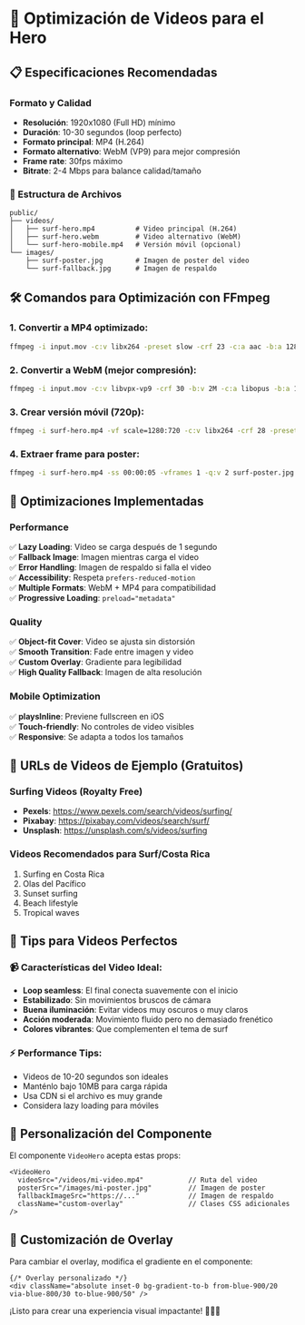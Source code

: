 # 🎥 Optimización de Videos para el Hero

## 📋 Especificaciones Recomendadas

### **Formato y Calidad**
- **Resolución**: 1920x1080 (Full HD) mínimo
- **Duración**: 10-30 segundos (loop perfecto)
- **Formato principal**: MP4 (H.264)
- **Formato alternativo**: WebM (VP9) para mejor compresión
- **Frame rate**: 30fps máximo
- **Bitrate**: 2-4 Mbps para balance calidad/tamaño

### **📁 Estructura de Archivos**
```
public/
├── videos/
│   ├── surf-hero.mp4          # Video principal (H.264)
│   ├── surf-hero.webm         # Video alternativo (WebM)
│   └── surf-hero-mobile.mp4   # Versión móvil (opcional)
└── images/
    ├── surf-poster.jpg        # Imagen de poster del video
    └── surf-fallback.jpg      # Imagen de respaldo
```

## 🛠️ Comandos para Optimización con FFmpeg

### **1. Convertir a MP4 optimizado:**
```bash
ffmpeg -i input.mov -c:v libx264 -preset slow -crf 23 -c:a aac -b:a 128k -movflags +faststart surf-hero.mp4
```

### **2. Convertir a WebM (mejor compresión):**
```bash
ffmpeg -i input.mov -c:v libvpx-vp9 -crf 30 -b:v 2M -c:a libopus -b:a 128k surf-hero.webm
```

### **3. Crear versión móvil (720p):**
```bash
ffmpeg -i surf-hero.mp4 -vf scale=1280:720 -c:v libx264 -crf 28 -preset fast surf-hero-mobile.mp4
```

### **4. Extraer frame para poster:**
```bash
ffmpeg -i surf-hero.mp4 -ss 00:00:05 -vframes 1 -q:v 2 surf-poster.jpg
```

## 🚀 Optimizaciones Implementadas

### **Performance**
✅ **Lazy Loading**: Video se carga después de 1 segundo  
✅ **Fallback Image**: Imagen mientras carga el video  
✅ **Error Handling**: Imagen de respaldo si falla el video  
✅ **Accessibility**: Respeta `prefers-reduced-motion`  
✅ **Multiple Formats**: WebM + MP4 para compatibilidad  
✅ **Progressive Loading**: `preload="metadata"`  

### **Quality**
✅ **Object-fit Cover**: Video se ajusta sin distorsión  
✅ **Smooth Transition**: Fade entre imagen y video  
✅ **Custom Overlay**: Gradiente para legibilidad  
✅ **High Quality Fallback**: Imagen de alta resolución  

### **Mobile Optimization**
✅ **playsInline**: Previene fullscreen en iOS  
✅ **Touch-friendly**: No controles de video visibles  
✅ **Responsive**: Se adapta a todos los tamaños  

## 📱 URLs de Videos de Ejemplo (Gratuitos)

### **Surfing Videos (Royalty Free)**
- **Pexels**: https://www.pexels.com/search/videos/surfing/
- **Pixabay**: https://pixabay.com/videos/search/surf/
- **Unsplash**: https://unsplash.com/s/videos/surfing

### **Videos Recomendados para Surf/Costa Rica**
1. Surfing en Costa Rica
2. Olas del Pacífico
3. Sunset surfing
4. Beach lifestyle
5. Tropical waves

## 🎯 Tips para Videos Perfectos

### **📹 Características del Video Ideal:**
- **Loop seamless**: El final conecta suavemente con el inicio
- **Estabilizado**: Sin movimientos bruscos de cámara
- **Buena iluminación**: Evitar videos muy oscuros o muy claros
- **Acción moderada**: Movimiento fluido pero no demasiado frenético
- **Colores vibrantes**: Que complementen el tema de surf

### **⚡ Performance Tips:**
- Videos de 10-20 segundos son ideales
- Manténlo bajo 10MB para carga rápida
- Usa CDN si el archivo es muy grande
- Considera lazy loading para móviles

## 🔧 Personalización del Componente

El componente `VideoHero` acepta estas props:

```tsx
<VideoHero 
  videoSrc="/videos/mi-video.mp4"           // Ruta del video
  posterSrc="/images/mi-poster.jpg"         // Imagen de poster
  fallbackImageSrc="https://..."            // Imagen de respaldo
  className="custom-overlay"                // Clases CSS adicionales
/>
```

## 🎨 Customización de Overlay

Para cambiar el overlay, modifica el gradiente en el componente:

```tsx
{/* Overlay personalizado */}
<div className="absolute inset-0 bg-gradient-to-b from-blue-900/20 via-blue-800/30 to-blue-900/50" />
```

¡Listo para crear una experiencia visual impactante! 🏄‍♂️🌊
